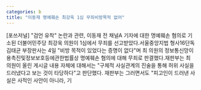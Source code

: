 ```yaml
---
categories: b
title: "이동재 명예훼손 최강욱 1심 무죄비방목적 없어"
---
```

[포쓰저널] "검언 유착" 논란과 관련, 이동재 전 채널A 기자에 대한 명예훼손 혐의로 기소된 더불어민주당 최강욱 의원이 1심에서 무죄를 선고받았다.서울중앙지법 형사16단독 김태균 부장판사는 4일 "비방 목적이 있었다는 증명이 없다"며 최 의원의 정보통신망이용촉진및정보보호등에관한법률상 명예훼손 혐의에 대해 무죄로 판결했다.재판부는 최 의원이 올린 게시글 내용 자체에 대해서는 "구체적 사실관계의 진술을 통해 허위 사실을 드러냈다고 보는 것이 타당하다"고 판단했다. 재판부는 그러면서도 "피고인이 드러낸 사실은 사적인 사안이 아니라, 기